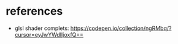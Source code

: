 # references

- glsl shader complets: https://codepen.io/collection/ngRMbq/?cursor=eyJwYWdlIjoxfQ==
